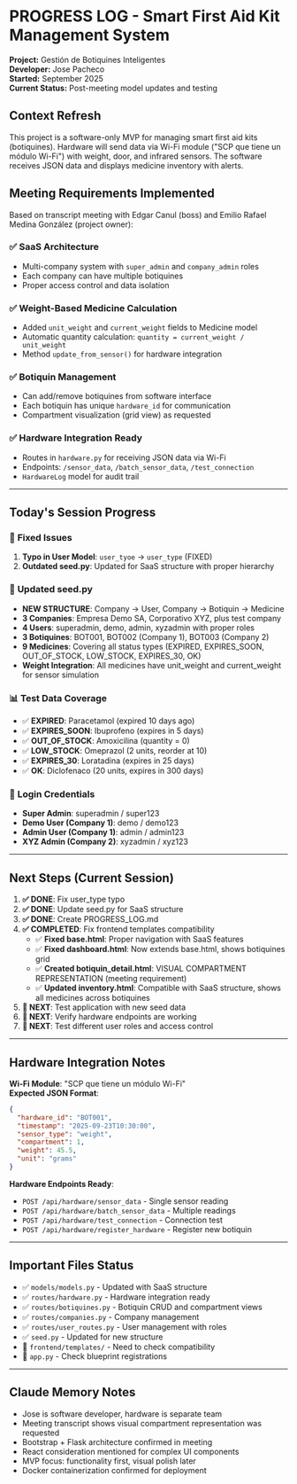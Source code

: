 # PROGRESS LOG - Smart First Aid Kit Management System

**Project:** Gestión de Botiquines Inteligentes  
**Developer:** Jose Pacheco  
**Started:** September 2025  
**Current Status:** Post-meeting model updates and testing

## Context Refresh
This project is a software-only MVP for managing smart first aid kits (botiquines). Hardware will send data via Wi-Fi module ("SCP que tiene un módulo Wi-Fi") with weight, door, and infrared sensors. The software receives JSON data and displays medicine inventory with alerts.

## Meeting Requirements Implemented
Based on transcript meeting with Edgar Canul (boss) and Emilio Rafael Medina González (project owner):

### ✅ **SaaS Architecture**
- Multi-company system with `super_admin` and `company_admin` roles
- Each company can have multiple botiquines
- Proper access control and data isolation

### ✅ **Weight-Based Medicine Calculation** 
- Added `unit_weight` and `current_weight` fields to Medicine model
- Automatic quantity calculation: `quantity = current_weight / unit_weight`
- Method `update_from_sensor()` for hardware integration

### ✅ **Botiquin Management**
- Can add/remove botiquines from software interface
- Each botiquin has unique `hardware_id` for communication
- Compartment visualization (grid view) as requested

### ✅ **Hardware Integration Ready**
- Routes in `hardware.py` for receiving JSON data via Wi-Fi
- Endpoints: `/sensor_data`, `/batch_sensor_data`, `/test_connection`
- `HardwareLog` model for audit trail

---

## Today's Session Progress

### 🔧 **Fixed Issues**
1. **Typo in User Model**: `user_tyoe` → `user_type` (FIXED)
2. **Outdated seed.py**: Updated for SaaS structure with proper hierarchy

### 📝 **Updated seed.py**
- **NEW STRUCTURE**: Company → User, Company → Botiquin → Medicine
- **3 Companies**: Empresa Demo SA, Corporativo XYZ, plus test company
- **4 Users**: superadmin, demo, admin, xyzadmin with proper roles
- **3 Botiquines**: BOT001, BOT002 (Company 1), BOT003 (Company 2)
- **9 Medicines**: Covering all status types (EXPIRED, EXPIRES_SOON, OUT_OF_STOCK, LOW_STOCK, EXPIRES_30, OK)
- **Weight Integration**: All medicines have unit_weight and current_weight for sensor simulation

### 📊 **Test Data Coverage**
- ✅ **EXPIRED**: Paracetamol (expired 10 days ago)
- ✅ **EXPIRES_SOON**: Ibuprofeno (expires in 5 days) 
- ✅ **OUT_OF_STOCK**: Amoxicilina (quantity = 0)
- ✅ **LOW_STOCK**: Omeprazol (2 units, reorder at 10)
- ✅ **EXPIRES_30**: Loratadina (expires in 25 days)
- ✅ **OK**: Diclofenaco (20 units, expires in 300 days)

### 🔑 **Login Credentials**
- **Super Admin**: superadmin / super123
- **Demo User (Company 1)**: demo / demo123
- **Admin User (Company 1)**: admin / admin123  
- **XYZ Admin (Company 2)**: xyzadmin / xyz123

---

## Next Steps (Current Session)
1. **✅ DONE**: Fix user_type typo
2. **✅ DONE**: Update seed.py for SaaS structure
3. **✅ DONE**: Create PROGRESS_LOG.md
4. **✅ COMPLETED**: Fix frontend templates compatibility
   - ✅ **Fixed base.html**: Proper navigation with SaaS features
   - ✅ **Fixed dashboard.html**: Now extends base.html, shows botiquines grid
   - ✅ **Created botiquin_detail.html**: VISUAL COMPARTMENT REPRESENTATION (meeting requirement)
   - ✅ **Updated inventory.html**: Compatible with SaaS structure, shows all medicines across botiquines
5. **🔄 NEXT**: Test application with new seed data
6. **🔄 NEXT**: Verify hardware endpoints are working
7. **🔄 NEXT**: Test different user roles and access control

---

## Hardware Integration Notes
**Wi-Fi Module**: "SCP que tiene un módulo Wi-Fi"  
**Expected JSON Format**:
```json
{
  "hardware_id": "BOT001",
  "timestamp": "2025-09-23T10:30:00",
  "sensor_type": "weight",
  "compartment": 1,
  "weight": 45.5,
  "unit": "grams"
}
```

**Hardware Endpoints Ready**:
- `POST /api/hardware/sensor_data` - Single sensor reading
- `POST /api/hardware/batch_sensor_data` - Multiple readings
- `POST /api/hardware/test_connection` - Connection test
- `POST /api/hardware/register_hardware` - Register new botiquin

---

## Important Files Status
- ✅ `models/models.py` - Updated with SaaS structure
- ✅ `routes/hardware.py` - Hardware integration ready
- ✅ `routes/botiquines.py` - Botiquin CRUD and compartment views
- ✅ `routes/companies.py` - Company management
- ✅ `routes/user_routes.py` - User management with roles
- ✅ `seed.py` - Updated for new structure
- 🔄 `frontend/templates/` - Need to check compatibility
- 🔄 `app.py` - Check blueprint registrations

---

## Claude Memory Notes
- Jose is software developer, hardware is separate team
- Meeting transcript shows visual compartment representation was requested
- Bootstrap + Flask architecture confirmed in meeting
- React consideration mentioned for complex UI components
- MVP focus: functionality first, visual polish later
- Docker containerization confirmed for deployment